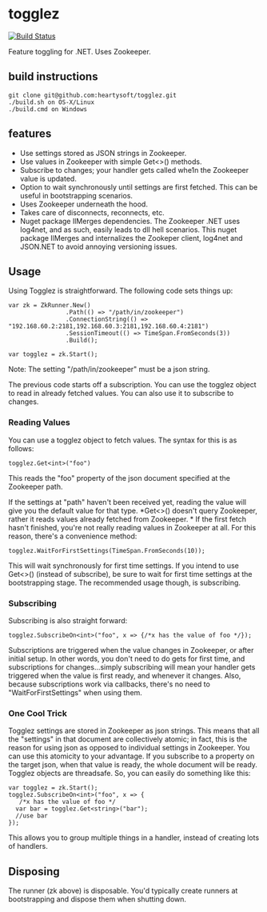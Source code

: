 togglez
=======
[![Build Status](https://travis-ci.org/adron-orange/togglez.svg?branch=master)](https://travis-ci.org/adron-orange/togglez)

Feature toggling for .NET. Uses Zookeeper.

## build instructions

    git clone git@github.com:heartysoft/togglez.git
    ./build.sh on OS-X/Linux
    ./build.cmd on Windows

## features

* Use settings stored as JSON strings in Zookeeper.
* Use values in Zookeeper with simple Get<>() methods.
* Subscribe to changes; your handler gets called whe1n the Zookeeper value is updated.
* Option to wait synchronously until settings are first fetched. This can be useful in bootstrapping scenarios.
* Uses Zookeeper underneath the hood.
* Takes care of disconnects, reconnects, etc.
* Nuget package IlMerges dependencies. The Zookeeper .NET uses log4net, and as such, easily leads to dll hell scenarios. This nuget package IlMerges and internalizes the Zookeper client, log4net and JSON.NET to avoid annoying versioning issues.

## Usage

Using Togglez is straightforward. The following code sets things up:

```
var zk = ZkRunner.New()
                .Path(() => "/path/in/zookeeper")
                .ConnectionString(() => "192.168.60.2:2181,192.168.60.3:2181,192.168.60.4:2181")
                .SessionTimeout(() => TimeSpan.FromSeconds(3))
                .Build();

var togglez = zk.Start();
```

Note: The setting "/path/in/zookeeper" must be a json string.

The previous code starts off a subscription. You can use the togglez object to read in already fetched values. You can also use it to subscribe to changes. 

### Reading Values

You can use a togglez object to fetch values. The syntax for this is as follows:

```
togglez.Get<int>("foo")
```

This reads the "foo" property of the json document specified at the Zookeeper path. 

If the settings at "path" haven't been received yet, reading the value will give you the default value for that type. *Get<>() doesn't query Zookeeper, rather it reads values already fetched from Zookeeper. * If the first fetch hasn't finished, you're not really reading values in Zookeeper at all. For this reason, there's a convenience method:

```
togglez.WaitForFirstSettings(TimeSpan.FromSeconds(10));
```
This will wait synchronously for first time settings. If you intend to use Get<>() (instead of subscribe), be sure to wait for first time settings at the bootstrapping stage. The recommended usage though, is subscribing.

### Subscribing

Subscribing is also straight forward:

```
togglez.SubscribeOn<int>("foo", x => {/*x has the value of foo */});
```

Subscriptions are triggered when the value changes in Zookeeper, or after initial setup. In other words, you don't need to do gets for first time, and subscriptions for changes...simply subscribing will mean your handler gets triggered when the value is first ready, and whenever it changes. Also, because subscriptions work via callbacks, there's no need to "WaitForFirstSettings" when using them.

### One Cool Trick
Togglez settings are stored in Zookeeper as json strings. This means that all the "settings" in that document are collectively atomic; in fact, this is the reason for using json as opposed to individual settings in Zookeeper. You can use this atomicity to your advantage. If you subscribe to a property on the target json, when that value is ready, the whole document will be ready. Togglez objects are threadsafe. So, you can easily do something like this:

```
var togglez = zk.Start();
togglez.SubscribeOn<int>("foo", x => {
   /*x has the value of foo */
  var bar = togglez.Get<string>("bar");
  //use bar
});
```
This allows you to group multiple things in a handler, instead of creating lots of handlers.

## Disposing 
The runner (zk above) is disposable. You'd typically create runners at bootstrapping and dispose them when shutting down.
